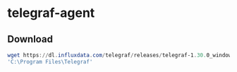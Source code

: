 # telegraf-agent

## Download
``` Powershell
wget https://dl.influxdata.com/telegraf/releases/telegraf-1.30.0_windows_amd64.zip -UseBasicParsing -OutFile telegraf-1.30.0_windows_amd64.zip; Expand-Archive .\telegraf-nightly_windows_amd64.zip -DestinationPath
'C:\Program Files\Telegraf'
```
